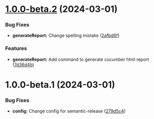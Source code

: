 # [1.0.0-beta.2](https://github.com/RMajewski/cucumber-js-html-reporter/compare/v1.0.0-beta.1...v1.0.0-beta.2) (2024-03-01)


### Bug Fixes

* **generateReport:** Change spelling mistake ([2afbd6f](https://github.com/RMajewski/cucumber-js-html-reporter/commit/2afbd6f9afb90c7bebd1419252c3e4f1af5f609f))


### Features

* **generateReport:** Add command to generate cucumber html report ([7d36d4b](https://github.com/RMajewski/cucumber-js-html-reporter/commit/7d36d4b3371afb1daf13057705057bd352feefc0))

# 1.0.0-beta.1 (2024-03-01)

### Bug Fixes

- **config:** Change config for semantic-release ([279d5c4](https://github.com/RMajewski/cucumber-js-html-reporter/commit/279d5c4a39942c49c50e4b8b822bccc306b9318f))
